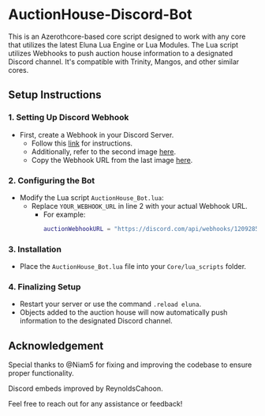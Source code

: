# AuctionHouse-Discord-Bot

This is an Azerothcore-based core script designed to work with any core that utilizes the latest Eluna Lua Engine or Lua Modules. The Lua script utilizes Webhooks to push auction house information to a designated Discord channel. It's compatible with Trinity, Mangos, and other similar cores.

## Setup Instructions

### 1. Setting Up Discord Webhook
- First, create a Webhook in your Discord Server.
  - Follow this [link](https://ibb.co/MM1WzTG) for instructions.
  - Additionally, refer to the second image [here](https://ibb.co/QMsJBB7).
  - Copy the Webhook URL from the last image [here](https://ibb.co/vQm0Xb7).

### 2. Configuring the Bot
- Modify the Lua script `AuctionHouse_Bot.lua`:
  - Replace `YOUR_WEBHOOK_URL` in line 2 with your actual Webhook URL.
    - For example:
      ```lua
      auctionWebhookURL = "https://discord.com/api/webhooks/1209285815771992114/ILp_CrQINbruBCCh_M-FvWi4UfpQeN0mk0GMRtXXRQQQKM08iXXMf8KasWi2rBbEvx_A",
      ```

### 3. Installation
- Place the `AuctionHouse_Bot.lua` file into your `Core/lua_scripts` folder.

### 4. Finalizing Setup
- Restart your server or use the command `.reload eluna`.
- Objects added to the auction house will now automatically push information to the designated Discord channel.

## Acknowledgement
Special thanks to @Niam5 for fixing and improving the codebase to ensure proper functionality.

Discord embeds improved by ReynoldsCahoon.

Feel free to reach out for any assistance or feedback!
